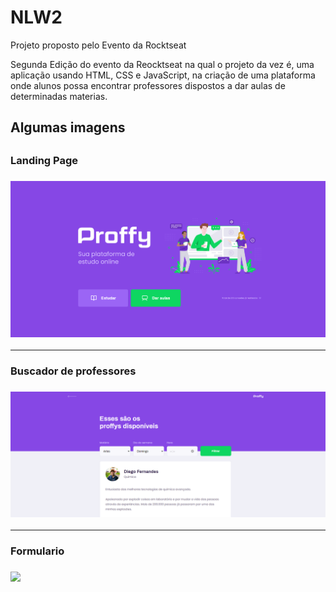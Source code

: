 # NLW2
Projeto proposto pelo Evento da Rocktseat

Segunda Edição do evento da Reocktseat na qual o projeto da vez é, uma aplicação usando HTML, CSS e JavaScript, na criação de uma plataforma onde alunos possa encontrar professores dispostos a dar aulas de determinadas materias.

<h2>Algumas imagens<h2>
<h3>Landing Page<h3>
<img src="/imagem-readme/index.png">
<hr>
<h3>Buscador de professores<h3>
<img src="/imagem-readme/professores.png">
<hr>
<h3>Formulario<h3>
<img src="/imagem-readme/formulario1.png>

<img src="/imagem-readme/formulario2.png>

